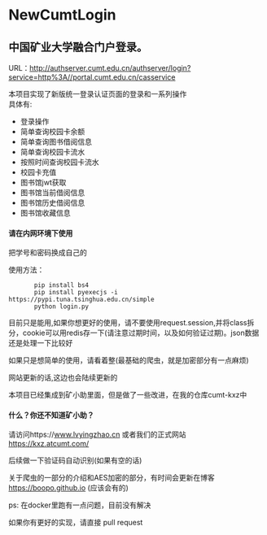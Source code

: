 # NewCumtLogin
中国矿业大学融合门户登录。
-
URL：http://authserver.cumt.edu.cn/authserver/login?service=http%3A//portal.cumt.edu.cn/casservice 

本项目实现了新版统一登录认证页面的登录和一系列操作  
具体有:  
 + 登录操作
 + 简单查询校园卡余额
 + 简单查询图书借阅信息
 + 简单查询校园卡流水
 + 按照时间查询校园卡流水
 + 校园卡充值
 + 图书馆jwt获取
 + 图书馆当前借阅信息
 + 图书馆历史借阅信息
 + 图书馆收藏信息
 <h4>请在内网环境下使用</h4>
 把学号和密码换成自己的  
 
 使用方法：
 
           pip install bs4
           pip install pyexecjs -i https://pypi.tuna.tsinghua.edu.cn/simple
           python login.py
 
 目前只是能用,如果你想更好的使用，请不要使用request.session,并将class拆分，cookie可以用redis存一下(请注意过期时间，以及如何验证过期)。json数据还是处理一下比较好

 如果只是想简单的使用，请看着整(最基础的爬虫，就是加密部分有一点麻烦)
 
 网站更新的话,这边也会陆续更新的
 
 本项目已经集成到矿小助里面，但是做了一些改进，在我的仓库cumt-kxz中
 
 <h4>什么？你还不知道矿小助？</h4>
 
 
 请访问https://www.lvyingzhao.cn 或者我们的正式网站 https://kxz.atcumt.com/
 
 后续做一下验证码自动识别(如果有空的话)
 
 关于爬虫的一部分的介绍和AES加密的部分，有时间会更新在博客 https://boopo.github.io (应该会有的)
 
 ps: 在docker里跑有一点问题，目前没有解决
 
 如果你有更好的实现，请直接 pull request
 
 
